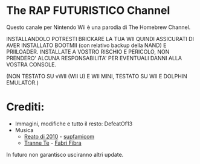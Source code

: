 # The RAP FUTURISTICO Channel

Questo canale per Nintendo Wii è una parodia di The Homebrew Channel.

INSTALLANDOLO POTRESTI BRICKARE LA TUA WII QUINDI ASSICURATI DI AVER INSTALLATO BOOTMII (con relativo backup della NAND) E PRIILOADER.
INSTALLATE A VOSTRO RISCHIO E PERICOLO, NON PRENDERO' ALCUNA RESPONSABILITA' PER EVENTUALI DANNI ALLA VOSTRA CONSOLE.

(NON TESTATO SU vWII (WII U) E WII MINI, TESTATO SU WII E DOLPHIN EMULATOR.)

# Crediti:
- Immagini, modifiche e tutto il resto: DefeatOf13
- Musica
  - [Reato di 2010](https://youtu.be/rWX18Ydp_h8?si=1XelAUSzsQ20B6fW) - [supfamicom](https://www.youtube.com/@supfamicom)
  - [Tranne Te](https://youtu.be/-T0wpA4I040?si=OsYOXrJaex1oWHDR) - [Fabri Fibra](https://www.youtube.com/channel/UCdFScjCn5FsredL4iZdzmCQ)
  
In futuro non garantisco usciranno altri update.
